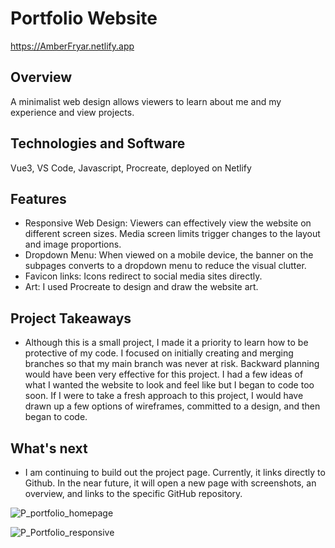 # Portfolio Website

https://AmberFryar.netlify.app

## Overview
A minimalist web design allows viewers to learn about me and my experience and view projects.
## Technologies and Software
Vue3, VS Code, Javascript, Procreate, deployed on Netlify
## Features
- Responsive Web Design: Viewers can effectively view the website on different screen sizes. Media screen limits trigger changes to the layout and image proportions.
- Dropdown Menu: When viewed on a mobile device, the banner on the subpages converts to a dropdown menu to reduce the visual clutter.
- Favicon links: Icons redirect to social media sites directly.
- Art: I used Procreate to design and draw the website art.
## Project Takeaways
- Although this is a small project, I made it a priority to learn how to be protective of my code. I focused on initially creating and merging branches so that my main branch was never at risk. Backward planning would have been very effective for this project. I had a few ideas of what I wanted the website to look and feel like but I began to code too soon. If I were to take a fresh approach to this project, I would have drawn up a few options of wireframes, committed to a design, and then began to code.  
## What's next
- I am continuing to build out the project page. Currently, it links directly to Github. In the near future, it will open a new page with screenshots, an overview, and links to the specific GitHub repository. 

![P_portfolio_homepage](https://github.com/AmberFryar/Portfolio/assets/121453368/5f4b1155-3fbc-4c54-ad66-ee95dd13eca4)

![P_Portfolio_responsive](https://github.com/AmberFryar/Portfolio/assets/121453368/82a82f16-3deb-4665-b857-923e481a18c0)
